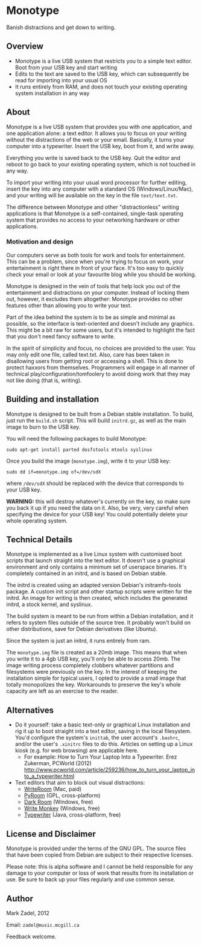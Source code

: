 
# Monotype

Banish distractions and get down to writing.



## Overview

- Monotype is a live USB system that restricts you to a simple text editor.
  Boot from your USB key and start writing
- Edits to the text are saved to the USB key, which can subsequently be read
  for importing into your usual OS
- It runs entirely from RAM, and does not touch your existing operating system
  installation in any way



## About

Monotype is a live USB system that provides you with one application, and one
application alone: a text editor.  It allows you to focus on your writing
without the distractions of the web or your email.  Basically, it turns your
computer into a typewriter.  Insert the USB key, boot from it, and write away.

Everything you write is saved back to the USB key.  Quit the editor and reboot
to go back to your existing operating system, which is not touched in any way.

To import your writing into your usual word processor for further editing,
insert the key into any computer with a standard OS (Windows/Linux/Mac), and
your writing will be available on the key in the file `text/text.txt`.

The difference between Monotype and other "distractionless" writing
applications is that Monotype is a self-contained, single-task operating system
that provides no access to your networking hardware or other applications.



### Motivation and design

Our computers serve as
both tools for work and tools for entertainment.  This can be a problem,
since when you're trying to focus on work, your entertainment is right there in
front of your face.  It's too easy to quickly check your email or look at your
favourite blog while you should be working.

Monotype is designed in the vein of tools that help lock you out of the
entertainment and distractions on your computer.  Instead of locking them out,
however, it excludes them altogether: Monotype provides no other features other
than allowing you to write your text.

Part of the idea behind the system is to be as simple and minimal as possible, so
the interface is text-oriented and doesn't include any graphics.  This might be
a bit raw for some users, but it's intended to highlight the fact that you
don't need fancy software to write.

In the spirit of simplicity and focus, no choices are provided to the user.
You may only edit one file, called text.txt.  Also, care has been taken in
disallowing users from getting root or accessing a shell.  This is done to
protect haxxors from themselves.  Programmers will engage in all manner of
technical play/configuration/tomfoolery to avoid doing work that they may not
like doing (that is, writing).



## Building and installation

Monotype is designed to be built from a Debian stable installation.  To build,
just run the `build.sh` script.  This will build `initrd.gz`, as well as the
main image to burn to the USB key.

You will need the following packages to build Monotype:

    sudo apt-get install parted dosfstools mtools syslinux

Once you build the image (`monotype.img`), write it to your USB key:

    sudo dd if=monotype.img of=/dev/sdX

where `/dev/sdX` should be replaced with the device that corresponds to
your USB key.

**WARNING:** this will destroy whatever's currently on the key, so make sure
you back it up if you need the data on it.  Also, be very, very careful when
specifying the device for your USB key!  You could potentially delete your
whole operating system.



## Technical Details

Monotype is implemented as a live Linux system with customised boot scripts
that launch straight into the text editor.  It doesn't use a graphical
environment and only contains a minimum set of userspace binaries.  It's
completely contained in an initrd, and is based on Debian stable.

The initrd is created using an adapted version Debian's initramfs-tools
package.  A custom init script and other startup scripts were written for the
initrd.  An image for writing is then created, which includes the generated
initrd, a stock kernel, and syslinux.

The build system is meant to be run from within a Debian installation, and it
refers to system files outside of the source tree.  It probably won't build on
other distributions, save for Debian derivatives (like Ubuntu).

Since the system is just an initrd, it runs entirely from ram.

The `monotype.img` file is created as a 20mb image.  This means that when you
write it to a 4gb USB key, you'll only be able to access 20mb.  The image
writing process completely clobbers whatever partitions and filesystems were
previously on the key.  In the interest of keeping the installation simple for
typical users, I opted to provide a small image that totally monopolizes the
key.  Workarounds to preserve the key's whole capacity are left as an exercise
to the reader.



## Alternatives

- Do it yourself: take a basic text-only or graphical Linux installation and
  rig it up to boot straight into a text editor, saving in the local
  filesystem.  You'd configure the system's `inittab`, the user account's
  `.bashrc`,  and/or the user's `.xinitrc` files to do this.
  Articles on setting up a Linux kiosk (e.g. for web browsing) are applicable here.
    - For example:
      How to Turn Your Laptop Into a Typewriter. Erez Zukerman, PCWorld (2012)<br/>
      <http://www.pcworld.com/article/259236/how_to_turn_your_laptop_into_a_typewriter.html>
- Text editors that aim to block out visual distractions:
    - [WriteRoom](http://www.hogbaysoftware.com/products/writeroom) (Mac, paid)
    - [PyRoom](http://pyroom.org/) (GPL, cross-platform)
    - [Dark Room](http://they.misled.us/dark-room) (Windows, free)
    - [Write Monkey](http://writemonkey.com/index.php) (Windows, free)
    - [Typewriter](http://www.lifehackingmovie.com/2009/05/18/typewriter-minimal-text-editor-freeware/)  (Java, cross-platform, free)



## License and Disclaimer

Monotype is provided under the terms of the GNU GPL.  The source files that
have been copied from Debian are subject to their respective licenses.

Please note: this is alpha software and I cannot be held responsible for any
damage to your computer or loss of work that results from its installation or
use.  Be sure to back up your files regularly and use common sense.



## Author

Mark Zadel, 2012

Email: `zadel@music.mcgill.ca`

Feedback welcome.

